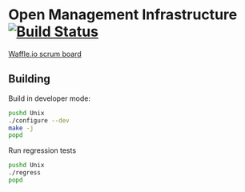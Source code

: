 Open Management Infrastructure [![Build Status](https://travis-ci.com/PowerShell/omi.svg?token=31YifM4jfyVpBmEGitCm&branch=master)](https://travis-ci.com/PowerShell/omi)
==============================

[Waffle.io scrum board](https://waffle.io/PowerShell/omi)

Building
--------

Build in developer mode:

```sh
pushd Unix
./configure --dev
make -j
popd
```

Run regression tests

```sh
pushd Unix
./regress
popd
```
